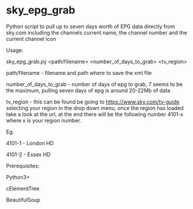 # sky_epg_grab
Python script to pull up to seven days worth of EPG data directly from sky.com including the channels current name, the channel number and the current channel icon

Usage:

sky_epg_grab.py <path/filename>  <number_of_days_to_grab> <tv_region>

path/filename - filename and path where to save the xml file

number_of_days_to_grab - number of days of epg to grab, 7 seems to be the maximum, pulling seven days of epg is around 20-22Mb of data

tv_region - this can be found be going to https://www.sky.com/tv-guide selecting your region in the drop down menu, once the region has loaded take a look at the url, at the end there will be the following number 4101-x where x is your region number.

Eg.

4101-1 - London HD
  
4101-2 - Essex HD

Prerequisites:

Python3+
  
cElementTree
  
BeautifulSoup
